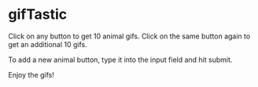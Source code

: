 # gifTastic

Click on any button to get 10 animal gifs.
Click on the same button again to get an additional 10 gifs.

To add a new animal button, type it into the input field and hit submit.

Enjoy the gifs!